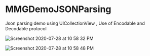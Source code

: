# MMGDemoJSONParsing
Json parsing demo using UICollectionView , Use of Encodable and Decodable protocol


![Screenshot 2020-07-28 at 10 58 32 PM](https://user-images.githubusercontent.com/9033527/88700691-abd44880-d126-11ea-9d2d-efe5c50f5f1e.png) 

![Screenshot 2020-07-28 at 10 58 48 PM](https://user-images.githubusercontent.com/9033527/88700708-b1319300-d126-11ea-8238-f8e7114bd9ae.png)

